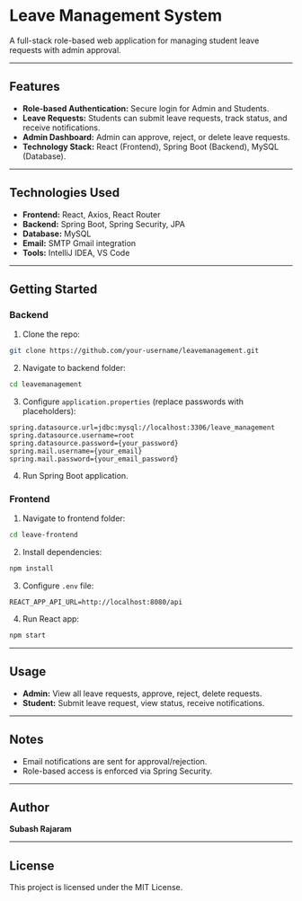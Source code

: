 # Leave Management System

A full-stack role-based web application for managing student leave requests with admin approval.

---

## Features
- **Role-based Authentication:** Secure login for Admin and Students.
- **Leave Requests:** Students can submit leave requests, track status, and receive notifications.
- **Admin Dashboard:** Admin can approve, reject, or delete leave requests.
- **Technology Stack:** React (Frontend), Spring Boot (Backend), MySQL (Database).

---

## Technologies Used
- **Frontend:** React, Axios, React Router
- **Backend:** Spring Boot, Spring Security, JPA
- **Database:** MySQL
- **Email:** SMTP Gmail integration
- **Tools:** IntelliJ IDEA, VS Code

---

## Getting Started

### Backend
1. Clone the repo:
```bash
git clone https://github.com/your-username/leavemanagement.git
```
2. Navigate to backend folder:
```bash
cd leavemanagement
```
3. Configure `application.properties` (replace passwords with placeholders):
```properties
spring.datasource.url=jdbc:mysql://localhost:3306/leave_management
spring.datasource.username=root
spring.datasource.password={your_password}
spring.mail.username={your_email}
spring.mail.password={your_email_password}
```
4. Run Spring Boot application.

### Frontend
1. Navigate to frontend folder:
```bash
cd leave-frontend
```
2. Install dependencies:
```bash
npm install
```
3. Configure `.env` file:
```env
REACT_APP_API_URL=http://localhost:8080/api
```
4. Run React app:
```bash
npm start
```

---

## Usage
- **Admin:** View all leave requests, approve, reject, delete requests.
- **Student:** Submit leave request, view status, receive notifications.

---

## Notes
- Email notifications are sent for approval/rejection.
- Role-based access is enforced via Spring Security.

---

## Author
**Subash Rajaram**

---

## License
This project is licensed under the MIT License.

